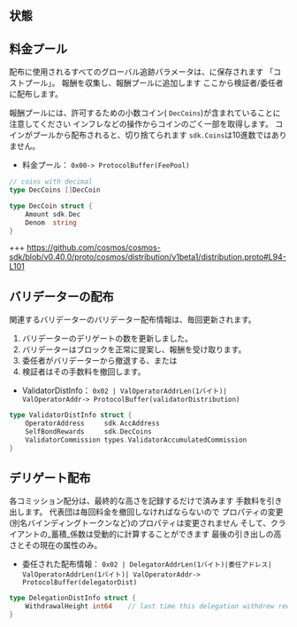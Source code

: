 ## 状態

## 料金プール

配布に使用されるすべてのグローバル追跡パラメータは、に保存されます
「コストプール」。 報酬を収集し、報酬プールに追加します
ここから検証者/委任者に配布します。

報酬プールには、許可するための小数コイン( `DecCoins`)が含まれていることに注意してください
インフレなどの操作からコインのごく一部を取得します。
コインがプールから配布されると、切り捨てられます
`sdk.Coins`は10進数ではありません。

- 料金プール： `0x00-> ProtocolBuffer(FeePool)`

```go
// coins with decimal
type DecCoins []DecCoin

type DecCoin struct {
    Amount sdk.Dec
    Denom  string
}
```

+++ https://github.com/cosmos/cosmos-sdk/blob/v0.40.0/proto/cosmos/distribution/v1beta1/distribution.proto#L94-L101

## バリデーターの配布

関連するバリデーターのバリデーター配布情報は、毎回更新されます。

1. バリデーターのデリゲートの数を更新しました。
2. バリデーターはブロックを正常に提案し、報酬を受け取ります。
3. 委任者がバリデーターから撤退する、または
4. 検証者はその手数料を撤回します。

- ValidatorDistInfo： `0x02 | ValOperatorAddrLen(1バイト)| ValOperatorAddr-> ProtocolBuffer(validatorDistribution)`

```go
type ValidatorDistInfo struct {
    OperatorAddress     sdk.AccAddress
    SelfBondRewards     sdk.DecCoins
    ValidatorCommission types.ValidatorAccumulatedCommission
}
```

## デリゲート配布

各コミッション配分は、最終的な高さを記録するだけで済みます
手数料を引き出します。 代表団は毎回料金を撤回しなければならないので
プロパティの変更(別名バインディングトークンなど)のプロパティは変更されません
そして、クライアントの_蓄積_係数は受動的に計算することができます
最後の引き出しの高さとその現在の属性のみ。

- 委任された配布情報： `0x02 | DelegatorAddrLen(1バイト)|委任アドレス| ValOperatorAddrLen(1バイト)| ValOperatorAddr-> ProtocolBuffer(delegatorDist)`

```go
type DelegationDistInfo struct {
    WithdrawalHeight int64    // last time this delegation withdrew rewards
}
```
